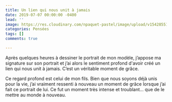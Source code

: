 ```yaml
---
title: Un lien qui nous unit à jamais
date: 2019-07-07 00:00:00 -0400
lead: ''
image: https://res.cloudinary.com/npaquet-pastel/image/upload/v1542855159/Simon-portrait.jpg
categories: Pensées
tags: []
comments: true

---
```

Après quelques heures à dessiner le portrait de mon modèle, j’appose ma signature sur son portrait et j’ai alors le sentiment profond d'avoir créé un lien qui nous unit à jamais. C’est un véritable moment de grâce.

Ce regard profond est celui de mon fils. Bien que nous soyons déjà unis pour la vie, j’ai vraiment ressenti à nouveau un moment de grâce lorsque j’ai fait ce portrait de lui. Ce fut un moment très intense et troublant… que de le mettre au monde à nouveau.